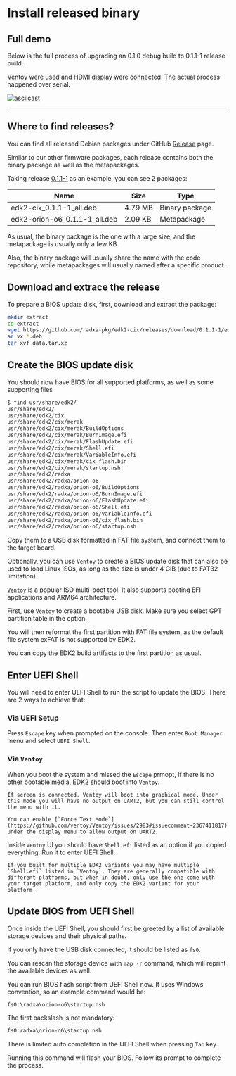 # Install released binary

## Full demo

Below is the full process of upgrading an 0.1.0 debug build to 0.1.1-1 release build.

Ventoy were used and HDMI display were connected. The actual process happened over serial.

[![asciicast](https://asciinema.org/a/O7YsPjUyLIa2174oFgPPdGKyt.svg)](https://asciinema.org/a/O7YsPjUyLIa2174oFgPPdGKyt)

---

## Where to find releases?

You can find all released Debian packages under GitHub [Release](https://github.com/radxa-pkg/edk2-cix/releases) page.

Similar to our other firmware packages, each release contains both the binary package as well as the metapackages.

Taking release [0.1.1-1](https://github.com/radxa-pkg/edk2-cix/releases/tag/0.1.1-1) as an example, you can see 2 packages:

| Name | Size| Type |
| ---- | ---- | ---- |
| edk2-cix_0.1.1-1_all.deb | 4.79 MB | Binary package |
| edk2-orion-o6_0.1.1-1_all.deb | 2.09 KB | Metapackage |

As usual, the binary package is the one with a large size, and the metapackage is usually only a few KB.

Also, the binary package will usually share the name with the code repository, while metapackages will usually named after a specific product.

## Download and extrace the release

To prepare a BIOS update disk, first, download and extract the package:

```bash
mkdir extract
cd extract
wget https://github.com/radxa-pkg/edk2-cix/releases/download/0.1.1-1/edk2-cix_0.1.1-1_all.deb
ar vx *.deb
tar xvf data.tar.xz
```

## Create the BIOS update disk

You should now have BIOS for all supported platforms, as well as some supporting files

```bash
$ find usr/share/edk2/
usr/share/edk2/
usr/share/edk2/cix
usr/share/edk2/cix/merak
usr/share/edk2/cix/merak/BuildOptions
usr/share/edk2/cix/merak/BurnImage.efi
usr/share/edk2/cix/merak/FlashUpdate.efi
usr/share/edk2/cix/merak/Shell.efi
usr/share/edk2/cix/merak/VariableInfo.efi
usr/share/edk2/cix/merak/cix_flash.bin
usr/share/edk2/cix/merak/startup.nsh
usr/share/edk2/radxa
usr/share/edk2/radxa/orion-o6
usr/share/edk2/radxa/orion-o6/BuildOptions
usr/share/edk2/radxa/orion-o6/BurnImage.efi
usr/share/edk2/radxa/orion-o6/FlashUpdate.efi
usr/share/edk2/radxa/orion-o6/Shell.efi
usr/share/edk2/radxa/orion-o6/VariableInfo.efi
usr/share/edk2/radxa/orion-o6/cix_flash.bin
usr/share/edk2/radxa/orion-o6/startup.nsh
```

Copy them to a USB disk formatted in FAT file system, and connect them to the target board.

Optionally, you can use `Ventoy` to create a BIOS update disk that can also be used to load Linux ISOs, as long as the size is under 4 GiB (due to FAT32 limitation).

[`Ventoy`](https://www.ventoy.net/) is a popular ISO multi-boot tool. It also supports booting EFI applications and ARM64 architecture.

First, use `Ventoy` to create a bootable USB disk. Make sure you select GPT partition table in the option.

You will then reformat the first partition with FAT file system, as the default file system exFAT is not supported by EDK2.

You can copy the EDK2 build artifacts to the first partition as usual. 

## Enter UEFI Shell

You will need to enter UEFI Shell to run the script to update the BIOS. There are 2 ways to achieve that:

### Via UEFI Setup

Press `Escape` key when prompted on the console. Then enter `Boot Manager` menu and select `UEFI Shell`.

### Via `Ventoy`

When you boot the system and missed the `Escape` prmopt, if there is no other bootable media, EDK2 should boot into `Ventoy`.

```admonish caution
If screen is connected, Ventoy will boot into graphical mode. Under this mode you will have no output on UART2, but you can still control the menu with it.

You can enable [`Force Text Mode`](https://github.com/ventoy/Ventoy/issues/2983#issuecomment-2367411817) under the display menu to allow output on UART2.
```

Inside `Ventoy` UI you should have `Shell.efi` listed as an option if you copied everything. Run it to enter UEFI Shell.

```admonish caution
If you built for multiple EDK2 variants you may have multiple `Shell.efi` listed in `Ventoy`. They are generally compatible with different platforms, but when in doubt, only use the one come with your target platform, and only copy the EDK2 variant for your platform.
```

## Update BIOS from UEFI Shell

Once inside the UEFI Shell, you should first be greeted by a list of available storage devices and their physical paths.

If you only have the USB disk connected, it should be listed as `fs0`.

You can rescan the storage device with `map -r` command, which will reprint the available devices as well.

You can run BIOS flash script from UEFI Shell now. It uses Windows convention, so an example command would be:

```cmd
fs0:\radxa\orion-o6\startup.nsh
```

The first backslash is not mandatory:

```cmd
fs0:radxa\orion-o6\startup.nsh
```

There is limited auto completion in the UEFI Shell when pressing `Tab` key.

Running this command will flash your BIOS. Follow its prompt to complete the process.
